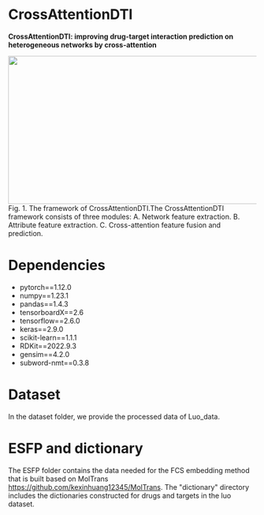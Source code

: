 # CrossAttentionDTI
**CrossAttentionDTI: improving drug-target interaction prediction on heterogeneous networks by cross-attention**
<div align="center">
  <img src="https://github.com/LabBioMedCoder/CrossAttentionDTI/blob/main/CrossAttentionDTI.png" width="800px" height="300px">
</div>
Fig. 1. The framework of CrossAttentionDTI.The CrossAttentionDTI framework consists of three modules: A. Network feature extraction. B. Attribute feature extraction. C. Cross-attention feature fusion and prediction.

# Dependencies
* pytorch==1.12.0
* numpy==1.23.1
* pandas==1.4.3
* tensorboardX==2.6
* tensorflow==2.6.0
* keras==2.9.0
* scikit-learn==1.1.1
* RDKit==2022.9.3
* gensim==4.2.0
* subword-nmt==0.3.8

# Dataset
In the dataset folder, we provide the processed data of Luo_data.

# ESFP and dictionary
The ESFP folder contains the data needed for the FCS embedding method that is built based on MolTrans https://github.com/kexinhuang12345/MolTrans. The "dictionary" directory includes the dictionaries constructed for drugs and targets in the luo dataset.



